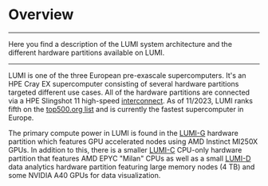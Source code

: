 # Overview

[lumi-c]: ../hardware/lumic.md
[lumi-g]: ../hardware/lumig.md
[lumi-d]: ../hardware/lumid.md
[network]: ../hardware/network.md
[lumi-top500]: https://top500.org/system/180048/

---
Here you find a description of the LUMI system architecture and the different
hardware partitions available on LUMI.

---


LUMI is one of the three European pre-exascale supercomputers. It's an HPE Cray
EX supercomputer consisting of several hardware partitions targeted different
use cases. All of the hardware partitions are connected via a HPE Slingshot 11
high-speed [interconnect][network]. As of 11/2023, LUMI ranks fifth on the
[top500.org list][lumi-top500] and is currently the fastest supercomputer in
Europe.

The primary compute power in LUMI is found in the [LUMI-G][lumi-g] hardware
partition which features GPU accelerated nodes using AMD Instinct MI250X GPUs.
In addition to this, there is a smaller [LUMI-C][lumi-c] CPU-only hardware
partition that features AMD EPYC "Milan" CPUs as well as a small
[LUMI-D][lumi-d] data analytics hardware partition featuring large memory nodes
(4 TB) and some NVIDIA A40 GPUs for data visualization.



